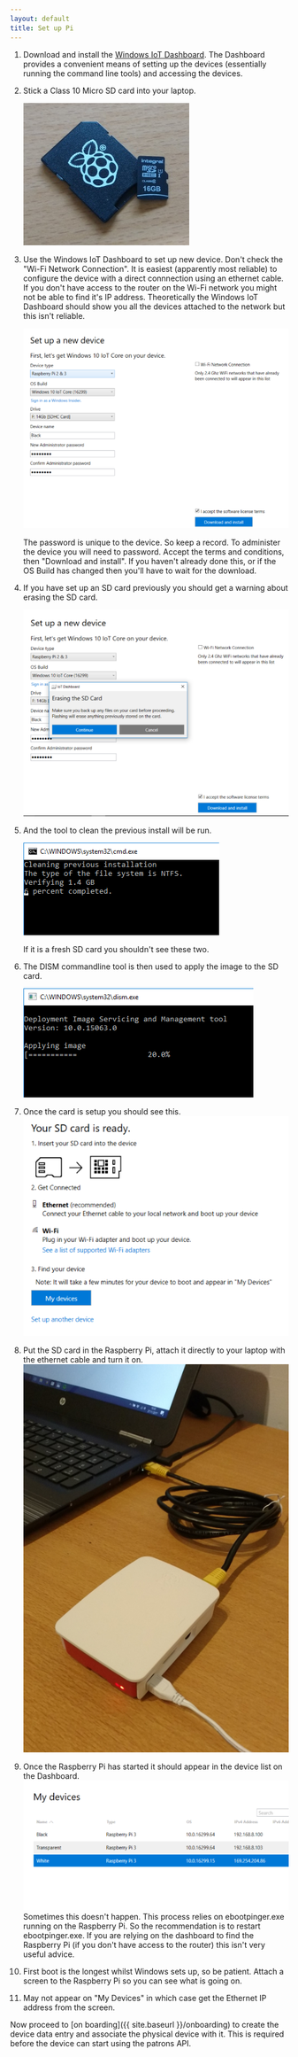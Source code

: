 ```yaml
---
layout: default
title: Set up Pi
---
```


1. Download and install the [Windows IoT Dashboard](https://developer.microsoft.com/en-us/windows/iot/docs/iotdashboard).  The Dashboard provides a convenient means of setting up the devices (essentially running the command line tools) and accessing the devices. 

1. Stick a Class 10 Micro SD card into your laptop.

    ![SD Card](./01-sd-card.png)

1. Use the Windows IoT Dashboard to set up new device.  Don't check the "Wi-Fi Network Connection".  It is easiest (apparently most reliable) to configure the device with a direct connnection using an ethernet cable.  If you don't have access to the router on the Wi-Fi network you might not be able to find it's IP address.  Theoretically the Windows IoT Dashboard should show you all the devices attached to the network but this isn't reliable.

    ![SD Card](./02-new-device.png)
    
    The password is unique to the device.  So keep a record.  To administer the device you will need to password.  Accept the terms and conditions, then "Download and install".  If you haven't already done this, or if the OS Build has changed then you'll have to wait for the download. 

1. If you have set up an SD card previously you should get a warning about erasing the SD card.

    ![SD Card](./03-erase-card.png)

1. And the tool to clean the previous install will be run.

    ![SD Card](./04-clean-previous.png)
    
    If it is a fresh SD card you shouldn't see these two.

1. The DISM commandline tool is then used to apply the image to the SD card.

    ![SD Card](./05-apply-image.png)

1. Once the card is setup you should see this.
    ![SD Card](./06-card-complete.png)

1. Put the SD card in the Raspberry Pi, attach it directly to your laptop with the ethernet cable and turn it on.
    ![SD Card](./07-ethernet-to-pi.png)

1. Once the Raspberry Pi has started it should appear in the device list on the Dashboard.
    ![SD Card](./08-device-list.png)
    Sometimes this doesn't happen.  This process relies on ebootpinger.exe running on the Raspberry Pi.  So the recommendation is to restart ebootpinger.exe.  If you are relying on the dashboard to find the Raspberry Pi (if you don't have access to the router) this isn't very useful advice.

5. First boot is the longest whilst Windows sets up, so be patient.
Attach a screen to the Raspberry Pi so you can see what is going on.

6. May not appear on "My Devices" in which case get the Ethernet IP address from the screen.

Now proceed to [on boarding]({{ site.baseurl }}/onboarding) to create the device data entry and associate the physical device with it. This is required before the device can start using the patrons API.

